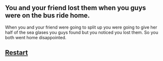 ## You and your friend lost them when you guys were on the bus ride home.
When you and your friend were going to split up you were going to give her half of the sea glases you guys found but you noticed you lost them. 
So you both went home disappointed.

## [Restart](../vaction.md)